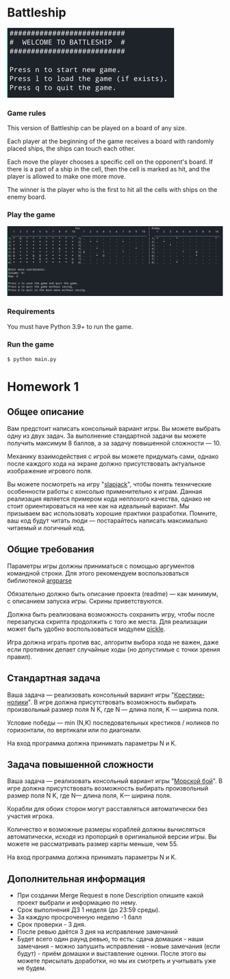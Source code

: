 # Battleship

![Main Menu](screenshots/main_menu.png)

### Game rules

This version of Battleship can be played on a board of any size.

Each player at the beginning of the game receives a board with randomly placed ships, the ships can touch each other.

Each move the player chooses a specific cell on the opponent's board. If there is a part of a ship in the cell, 
then the cell is marked as hit, and the player is allowed to make one more move.

The winner is the player who is the first to hit all the cells with ships on the enemy board.

### Play the game

![Game Process](screenshots/game.png)

### Requirements

You must have Python 3.9+ to run the game.

### Run the game

```sh
$ python main.py
```

# Homework 1

## Общее описание

Вам предстоит написать консольный вариант игры. Вы можете выбрать одну из двух задач. За выполнение стандартной задачи вы можете получить максимум 8 баллов, а за задачу повышенной сложности — 10.

Механику взаимодействия с игрой вы можете придумать сами, однако после каждого хода на экране должно присутствовать актуальное изображение игрового поля.

Вы можете посмотреть на игру "[slapjack](https://github.com/katiejiang/slapjack)", чтобы понять технические особенности работы с консолью применительно к играм. Данная реализация является примером кода неплохого качества, однако не стоит ориентироваться на нее как на идеальный вариант. Мы призываем вас использовать хорошие практики разработки. Помните, ваш код будут читать люди — постарайтесь написать максимально читаемый и логичный код.

## Общие требования

Параметры игры должны приниматься с помощью аргументов командной строки. Для этого рекомендуем воспользоваться библиотекой [argparse](https://habr.com/ru/post/144416/)

Обязательно должно быть описание проекта (readme) — как минимум, с описанием запуска игры. Скрины приветствуются.

Должна быть реализована возможность сохранить игру, чтобы после перезапуска скрипта продолжить с того же места. Для реализации может быть удобно воспользоваться модулем [pickle](https://docs.python.org/3/library/pickle.html).

Игра должна играть против вас, алгоритм выбора хода не важен, даже если противник делает случайные ходы (но допустимые с точки зрения правил).

## Стандартная задача

Ваша задача — реализовать консольный вариант игры "[Крестики-нолики](https://ru.wikipedia.org/wiki/Крестики-нолики)".
В игре должна присутствовать возможность выбирать произвольный размер поля N K, где N — длина поля, K — ширина поля.

Условие победы — min (N,K) последовательных крестиков / ноликов по горизонтали, по вертикали или по диагонали.

На вход программа должна принимать параметры N и K.


## Задача повышенной сложности

Ваша задача — реализовать консольный вариант игры "[Морской бой](https://ru.wikipedia.org/wiki/Морской_бой_(игра))".
В игре должна присутствовать возможность выбирать произвольный размер поля N K, где N— длина поля, K— ширина поля.

Корабли для обоих сторон могут расставляться автоматически без участия игрока.

Количество и возможные размеры кораблей должны вычисляться автоматически, исходя из пропорций в оригинальной версии игры. Вы можете не рассматривать размер карты меньше, чем 55.

На вход программа должна принимать параметры N и K.

## Дополнительная информация

- При создании Merge Request в поле Description опишите какой проект выбрали и информацию по нему.
- Срок выполнения ДЗ 1 неделя (до 23:59 среды).
- За каждую просроченную неделю -1 балл
- Срок проверки - 3 дня.
- После ревью даётся 3 дня на исправление замечаний
- Будет всего один раунд ревью, то есть: сдача домашки - наши замечания - можно запушить исправления - новые замечания (если будут) - приём домашки и выставление оценки. После этого вы можете присылать доработки, но мы их смотреть и учитывать уже не будем.
